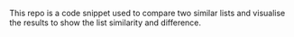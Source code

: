 This repo is a code snippet used to compare two similar lists and visualise the results to show the list similarity and difference. 
